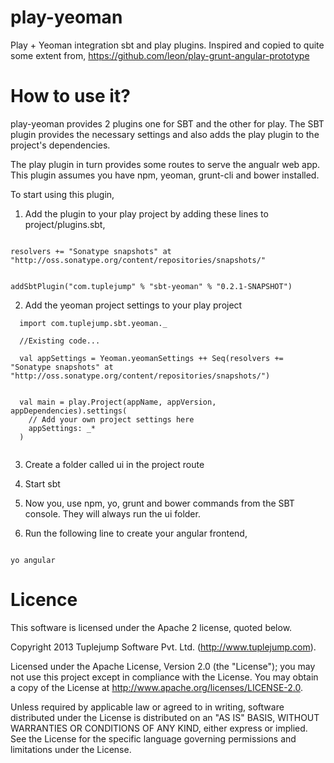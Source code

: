 play-yeoman
===========

Play + Yeoman integration sbt and play plugins. Inspired and copied to quite some extent from,
https://github.com/leon/play-grunt-angular-prototype

How to use it?
==============

play-yeoman provides 2 plugins one for SBT and the other for play. The SBT plugin provides the necessary settings and also adds the play plugin to the project's dependencies.

The play plugin in turn provides some routes to serve the angualr web app. This plugin assumes you have npm, yeoman, grunt-cli and bower installed.

To start using this plugin,

1. Add the plugin to your play project by adding these lines to  project/plugins.sbt,

```

resolvers += "Sonatype snapshots" at "http://oss.sonatype.org/content/repositories/snapshots/"


addSbtPlugin("com.tuplejump" % "sbt-yeoman" % "0.2.1-SNAPSHOT")

```

2. Add the yeoman project settings to your play project

```
  import com.tuplejump.sbt.yeoman._

  //Existing code...

  val appSettings = Yeoman.yeomanSettings ++ Seq(resolvers += "Sonatype snapshots" at "http://oss.sonatype.org/content/repositories/snapshots/")


  val main = play.Project(appName, appVersion, appDependencies).settings(
    // Add your own project settings here
    appSettings: _*
  )
 

```

3. Create a folder called ui in the project route

4. Start sbt

5. Now you, use npm, yo, grunt and bower commands from the SBT console. They will always run the ui folder.

6. Run the following line to create your angular frontend,


```

yo angular

```

Licence
=======

This software is licensed under the Apache 2 license, quoted below.

Copyright 2013 Tuplejump Software Pvt. Ltd. (http://www.tuplejump.com).

Licensed under the Apache License, Version 2.0 (the "License"); you may not use this project except in compliance with the License. You may obtain a copy of the License at http://www.apache.org/licenses/LICENSE-2.0.

Unless required by applicable law or agreed to in writing, software distributed under the License is distributed on an "AS IS" BASIS, WITHOUT WARRANTIES OR CONDITIONS OF ANY KIND, either express or implied. See the License for the specific language governing permissions and limitations under the License.
